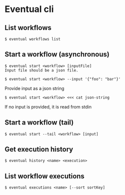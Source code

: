 # Eventual cli

## List workflows

```shell
$ eventual workflows list
```

## Start a workflow (asynchronous)

```shell
$ eventual start <workflow> [inputFile]
Input file should be a json file.
```

```shell
$ eventual start <workflow> --input '{"foo": "bar"}'
```

Provide input as a json string

```shell
$ eventual start <workflow> <<< cat json-string
```

If no input is provided, it is read from stdin

## Start a workflow (tail)

```shell
$ eventual start --tail <workflow> [input]
```

## Get execution history

```shell
$ eventual history <name> <execution>
```

## List workflow executions

```shell
$ eventual executions <name> [--sort sortKey]
```
